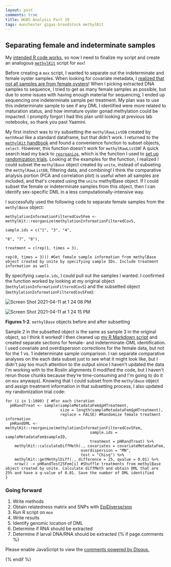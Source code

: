 ```yaml
---
layout: post
comments: true
title: WGBS Analysis Part 19
tags: manchester gigas-broodstock methylKit
---
```


## Separating female and indeterminate samples

My [intended R code works](https://yaaminiv.github.io/WGBS-Analysis-Part18/), so now I need to finalize my script and create an analogous [`methylKit`](https://bioconductor.org/packages/release/bioc/vignettes/methylKit/inst/doc/methylKit.html) script for `mox`!

Before creating a `mox` script, I wanted to separate out the indeterminate and female oyster samples. When looking for covariate metadata, I [realized that not all samples are from female oysters](https://yaaminiv.github.io/WGBS-Analysis-Part15/)! When I picking extracted DNA samples to sequence, I tried to get as many female samples as possible, but due to some issues with having enough material for sequencing, I ended up sequencing one indeterminate sample per treatment. My plan was to use this indeterminate sample to see if any DML I identified were more related to maturation status, and how immature oyster gonad methylation could be impacted. I promptly forgot I had this plan until looking at previous lab notebooks, so thank you past Yaamini.

My first instinct was to try subsetting the `methylRawListDB` created by `methRead` like a standard dataframe, but that didn't work. I returned to the [`methylKit` handbook](https://bioconductor.riken.jp/packages/3.9/bioc/vignettes/methylKit/inst/doc/methylKit.html#53_selection:_subsetting_methylkit_objects) and found a convenience function to subset objects, `select`. However, this function doesn't work for `methylRawListDB`! A quick search lead my back to [`reorganize`](https://rdrr.io/bioc/methylKit/man/reorganize-methods.html), which is the function I used to [set up randomization trials](https://yaaminiv.github.io/Hawaii-Gigas-Methylation-Analysis-Part9/). Looking at the examples for the function, I realized I could subset the `methylBase` object created by `unite`, instead of subseting the `methylRawListDB`, filtering data, and combining! I think the comparative analysis portion (PCA and correlation plot) is useful when all samples are included, and that's created using the `unite` methylBase object. If I could subset the female or indeterminate samples from this object, then I can identify sex-specific DML in a less computationally-intensive way.

I successfully used the following code to separate female samples from the `methylBase` object:

```{r}
methylationInformationFilteredCov5Fem <- methylKit::reorganize(methylationInformationFilteredCov5,
                                                               sample.ids = c("1", "3", "4",
                                                                              "6", "7", "8"),
                                                               treatment = c(rep(1, times = 3),
                                                                             rep(0, times = 3))) #Get female sample information from methylBase object created by unite by specifying sample IDs. Include treatment information as well
```

By specifying `sample.ids`, I could pull out the samples I wanted. I confirmed the function worked by looking at my original object (`methylationInformationFilteredCov5`) and the subsetted object (`methylationInformationFilteredCov5Fem`):

![Screen Shot 2021-04-11 at 1 24 08 PM](https://user-images.githubusercontent.com/22335838/114441235-fc3dea00-9b7f-11eb-8f13-6863a83e1c32.png)

![Screen Shot 2021-04-11 at 1 24 15 PM](https://user-images.githubusercontent.com/22335838/114441246-fe07ad80-9b7f-11eb-9742-53615d373883.png)

**Figures 1-2**. `methylBase` objects before and after subsetting

Sample 2 in the subsetted object is the same as sample 3 in the original object, so I think it worked! I then cleaned up [my R Markdown script](https://github.com/RobertsLab/project-gigas-oa-meth/blob/master/code/06-methylKit.Rmd) and created separate sections for female- and indeterminate-DML identification. I used covariate and overdispersion corrections for the female data, but not for the 1 vs. 1 indeterminate sample comparison. I ran separate comparative analyses on the each data subset just to see what it might look like, but I didn't pay too much attention to the output since I haven't updated the data I'm working with to the Roslin alignments (I modified the code, but I haven't rerun those chunks because they're time-consuming and I'm going to do it on `mox` anyways). Knowing that I could subset from the `methylBase` object and assign treatment information in that subsetting process, I also updated my randomization trial code:

```{r}
for (i in 1:1000) { #For each iteration
  pHRandTreat <- sample(sampleMetadataFem$pHTreatment,
                        size = length(sampleMetadataFem$pHTreatment),
                        replace = FALSE) #Randomize female treatment information
  pHRandDML <- methylKit::reorganize(methylationInformationFilteredCov5Fem,
                                     sample.ids = sampleMetadataFem$sampleID,
                                     treatment = pHRandTreat) %>%
    methylKit::calculateDiffMeth(., covariates = covariateMetadataFem,
                                 overdispersion = "MN",
                                 test = "Chisq") %>%
    methylKit::getMethylDiff(., difference = 25, qvalue = 0.01) %>%
    nrow() -> pHRandTest25Fem[i] #Shuffle treatments from methylBase object created by unite. Calculate diffMeth and obtain DML that are 25% and have a q-value of 0.01. Save the number of DML identified
}
```

### Going forward

1. Write methods
2. Obtain relatedness matrix and SNPs with [EpiDiverse/snp](https://github.com/EpiDiverse/snp)
3. Run R script on `mox`
3. Write results
4. Identify genomic location of DML
2. Determine if RNA should be extracted
3. Determine if larval DNA/RNA should be extracted
{% if page.comments %}

<div id="disqus_thread"></div>
<script>

/**
*  RECOMMENDED CONFIGURATION VARIABLES: EDIT AND UNCOMMENT THE SECTION BELOW TO INSERT DYNAMIC VALUES FROM YOUR PLATFORM OR CMS.
*  LEARN WHY DEFINING THESE VARIABLES IS IMPORTANT: https://disqus.com/admin/universalcode/#configuration-variables*/
/*
var disqus_config = function () {
this.page.url = PAGE_URL;  // Replace PAGE_URL with your page's canonical URL variable
this.page.identifier = PAGE_IDENTIFIER; // Replace PAGE_IDENTIFIER with your page's unique identifier variable
};
*/
(function() { // DON'T EDIT BELOW THIS LINE
var d = document, s = d.createElement('script');
s.src = 'https://the-responsible-grad-student.disqus.com/embed.js';
s.setAttribute('data-timestamp', +new Date());
(d.head || d.body).appendChild(s);
})();
</script>
<noscript>Please enable JavaScript to view the <a href="https://disqus.com/?ref_noscript">comments powered by Disqus.</a></noscript>

{% endif %}

<script id="dsq-count-scr" src="//the-responsible-grad-student.disqus.com/count.js" async></script>
